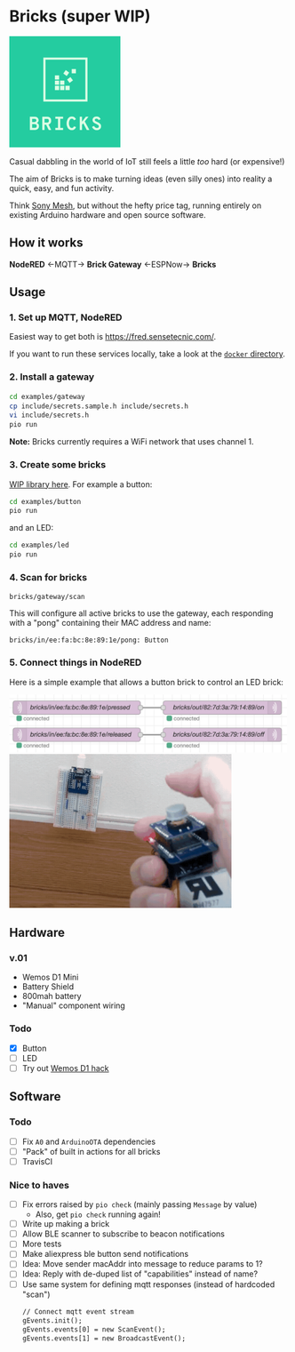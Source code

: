 # Bricks (super WIP)
<img src=logo.png width=200>

Casual dabbling in the world of IoT still feels a little _too_ hard (or expensive!)

The aim of Bricks is to make turning ideas (even silly ones) into
reality a quick, easy, and fun activity.

Think [Sony Mesh](https://meshprj.com/), but without the hefty price tag,
running entirely on existing Arduino hardware and open source software.

## How it works

**NodeRED** ←MQTT→ **Brick Gateway** ←ESPNow→ **Bricks**

## Usage

### 1. Set up MQTT, NodeRED

Easiest way to get both is https://fred.sensetecnic.com/.

If you want to run these services locally, take a look at the [`docker` directory](/docker).

### 2. Install a gateway

```bash
cd examples/gateway
cp include/secrets.sample.h include/secrets.h
vi include/secrets.h
pio run
```

**Note:** Bricks currently requires a WiFi network that uses channel 1.

### 3. Create some bricks

[WIP library here](/examples).
For example a button:

```bash
cd examples/button
pio run
```

and an LED:

```bash
cd examples/led
pio run
```

### 4. Scan for bricks

```mqtt
bricks/gateway/scan
```

This will configure all active bricks to use the gateway,
each responding with a "pong" containing their MAC address and name:

```mqtt
bricks/in/ee:fa:bc:8e:89:1e/pong: Button
```

### 5. Connect things in NodeRED

Here is a simple example that allows a button brick to control an LED
brick:

<img src=example.png width=500>
<img src=example.gif width=400>


## Hardware
### v.01

- Wemos D1 Mini
- Battery Shield
- 800mah battery
- "Manual" component wiring

### Todo

- [x] Button
- [ ] LED
- [ ] Try out [Wemos D1 hack](https://www.youtube.com/watch?v=rfPwOtoGO4E)

## Software

### Todo
- [ ] Fix `A0` and `ArduinoOTA` dependencies
- [ ] "Pack" of built in actions for all bricks
- [ ] TravisCI

### Nice to haves
- [ ] Fix errors raised by `pio check` (mainly passing `Message` by value)
  - Also, get `pio check` running again!
- [ ] Write up making a brick
- [ ] Allow BLE scanner to subscribe to beacon notifications
- [ ] More tests
- [ ] Make aliexpress ble button send notifications
- [ ] Idea: Move sender macAddr into message to reduce params to 1?
- [ ] Idea: Reply with de-duped list of "capabilities" instead of name?
- [ ] Use same system for defining mqtt responses (instead of hardcoded "scan")
  ```
  // Connect mqtt event stream
  gEvents.init();
  gEvents.events[0] = new ScanEvent();
  gEvents.events[1] = new BroadcastEvent();
  ```
